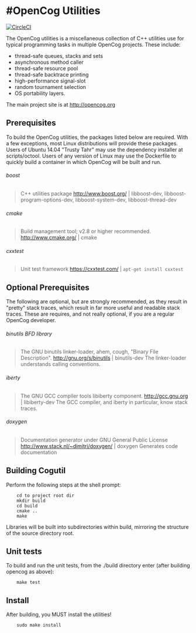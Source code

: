 #OpenCog Utilities
=================

[![CircleCI](https://circleci.com/gh/opencog/cogutil.svg?style=svg)](https://circleci.com/gh/opencog/cogutil)

The OpenCog utilities is a miscellaneous collection of C++ utilities
use for typical programming tasks in multiple OpenCog projects.
These include:
* thread-safe queues, stacks and sets
* asynchronous method caller
* thread-safe resource pool
* thread-safe backtrace printing
* high-performance signal-slot
* random tournament selection
* OS portability layers.


The main project site is at http://opencog.org

Prerequisites
-------------
To build the OpenCog utilities, the packages listed below are required. With a
few exceptions, most Linux distributions will provide these packages. Users of
Ubuntu 14.04 "Trusty Tahr" may use the dependency installer at scripts/octool.
Users of any version of Linux may use the Dockerfile to quickly build a
container in which OpenCog will be built and run.

###### boost
> C++ utilities package
> http://www.boost.org/ | libboost-dev, libboost-program-options-dev, libboost-system-dev, libboost-thread-dev

###### cmake
> Build management tool; v2.8 or higher recommended.
> http://www.cmake.org/ | cmake

###### cxxtest
> Unit test framework
> https://cxxtest.com/ | `apt-get install cxxtest`

Optional Prerequisites
----------------------
The following are optional, but are strongly recommended, as they result
in "pretty" stack traces, which result in far more useful and readable
stack traces.  These are requires, and not really optional, if you are
a regular OpenCog developer.

###### binutils BFD library
> The GNU binutils linker-loader, ahem, cough, "Binary File Description".
> http://gnu.org/s/binutils | binutils-dev
> The linker-loader understands calling conventions.

###### iberty
> The GNU GCC compiler tools libiberty component.
> http://gcc.gnu.org | libiberty-dev
> The GCC compiler, and iberty in particular, know stack traces.

###### doxygen
> Documentation generator under GNU General Public License
> http://www.stack.nl/~dimitri/doxygen/ | doxygen
> Generates code documentation

Building Cogutil
-----------------
Perform the following steps at the shell prompt:
```
    cd to project root dir
    mkdir build
    cd build
    cmake ..
    make
```
Libraries will be built into subdirectories within build, mirroring the
structure of the source directory root.


Unit tests
----------
To build and run the unit tests, from the ./build directory enter (after
building opencog as above):
```
    make test
```


Install
-------
After building, you MUST install the utilities!
```
    sudo make install
```
